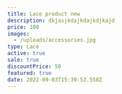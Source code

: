 ```yaml
---
title: Lace product new
description: dkjasjkdajkdajkdjkajd
price: 100
images:
  - /uploads/accessories.jpg
type: Lace
active: true
sale: true
discountPrice: 50
featured: true
date: 2022-09-03T15:39:53.558Z
---
```

